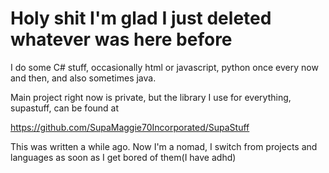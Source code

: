 # Holy shit I'm glad I just deleted whatever was here before

I do some C# stuff, occasionally html or javascript, python once every now and then, and also sometimes java.

Main project right now is private, but the library I use for everything, supastuff, can be found at

https://github.com/SupaMaggie70Incorporated/SupaStuff

This was written a while ago. Now I'm a nomad, I switch from projects and languages as soon as I get bored of them(I have adhd)